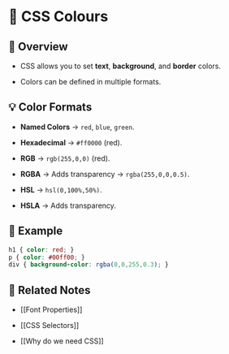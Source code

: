 # 🎨 CSS Colours

## 📖 Overview

- CSS allows you to set **text**, **background**, and **border** colors.
    
- Colors can be defined in multiple formats.
    

## 💡 Color Formats

- **Named Colors** → `red`, `blue`, `green`.
    
- **Hexadecimal** → `#ff0000` (red).
    
- **RGB** → `rgb(255,0,0)` (red).
    
- **RGBA** → Adds transparency → `rgba(255,0,0,0.5)`.
    
- **HSL** → `hsl(0,100%,50%)`.
    
- **HSLA** → Adds transparency.
    

## 📌 Example

```css
h1 { color: red; }
p { color: #00ff00; }
div { background-color: rgba(0,0,255,0.3); }
```
## 🔗 Related Notes

- [[Font Properties]]
    
- [[CSS Selectors]]
    
- [[Why do we need CSS]]